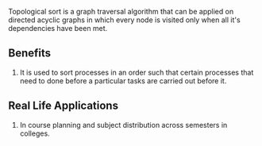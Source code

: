 Topological sort is a graph traversal algorithm that can be applied on directed acyclic graphs in which every node is visited only when all it's dependencies have been met. 

## Benefits
1. It is used to sort processes in an order such that certain processes that need to done before a particular tasks are carried out before it.

## Real Life Applications
1. In course planning and subject distribution across semesters in colleges.